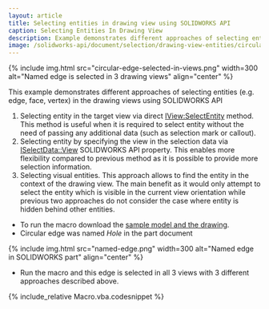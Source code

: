 ```yaml
---
layout: article
title: Selecting entities in drawing view using SOLIDWORKS API
caption: Selecting Entities In Drawing View
description: Example demonstrates different approaches of selecting entities (e.g. edge, face, vertex) in the drawing views
image: /solidworks-api/document/selection/drawing-view-entities/circular-edge-selected-in-views.png
---
```

{% include img.html src="circular-edge-selected-in-views.png" width=300 alt="Named edge is selected in 3 drawing views" align="center" %}

This example demonstrates different approaches of selecting entities (e.g. edge, face, vertex) in the drawing views using SOLIDWORKS API

1. Selecting entity in the target view via direct [IView:SelectEntity](http://help.solidworks.com/2012/english/api/sldworksapi/SolidWorks.Interop.sldworks~SolidWorks.Interop.sldworks.IView~SelectEntity.html) method. This method is useful when it is required to select entity without the need of passing any additional data (such as selection mark or callout).
1. Selecting entity by specifying the view in the selection data via [ISelectData::View](http://help.solidworks.com/2012/english/api/sldworksapi/SolidWorks.Interop.sldworks~SolidWorks.Interop.sldworks.ISelectData~View.html) SOLIDWORKS API property. This enables more flexibility compared to previous method as it is possible to provide more selection information.
1. Selecting visual entities. This approach allows to find the entity in the context of the drawing view. The main benefit as it would only attempt to select the entity which is visible in the current view orientation while previous two approaches do not consider the case where entity is hidden behind other entities.

* To run the macro download the [sample model and the drawing](plate-with-hole.zip).
* Circular edge was named *Hole* in the part document

{% include img.html src="named-edge.png" width=300 alt="Named edge in SOLIDWORKS part" align="center" %}

* Run the macro and this edge is selected in all 3 views with 3 different approaches described above.

{% include_relative Macro.vba.codesnippet %}
